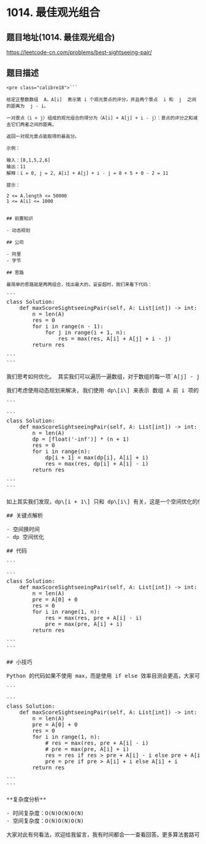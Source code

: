 # 1014. 最佳观光组合

## 题目地址(1014. 最佳观光组合)

<https://leetcode-cn.com/problems/best-sightseeing-pair/>

## 题目描述

```
<pre class="calibre18">```

给定正整数数组  A，A[i]  表示第 i 个观光景点的评分，并且两个景点  i 和  j  之间的距离为  j - i。

一对景点（i < j）组成的观光组合的得分为（A[i] + A[j] + i - j）：景点的评分之和减去它们两者之间的距离。

返回一对观光景点能取得的最高分。

示例：

输入：[8,1,5,2,6]
输出：11
解释：i = 0, j = 2, A[i] + A[j] + i - j = 8 + 5 + 0 - 2 = 11

提示：

2 <= A.length <= 50000
1 <= A[i] <= 1000

```
```

## 前置知识

- 动态规划

## 公司

- 阿里
- 字节

## 思路

最简单的思路就是两两组合，找出最大的，妥妥超时，我们来看下代码：

```
<pre class="calibre18">```
<span class="hljs-class"><span class="hljs-keyword">class</span> <span class="hljs-title">Solution</span>:</span>
    <span class="hljs-function"><span class="hljs-keyword">def</span> <span class="hljs-title">maxScoreSightseeingPair</span><span class="hljs-params">(self, A: List[int])</span> -> int:</span>
        n = len(A)
        res = <span class="hljs-params">0</span>
        <span class="hljs-keyword">for</span> i <span class="hljs-keyword">in</span> range(n - <span class="hljs-params">1</span>):
            <span class="hljs-keyword">for</span> j <span class="hljs-keyword">in</span> range(i + <span class="hljs-params">1</span>, n):
                res = max(res, A[i] + A[j] + i - j)
        <span class="hljs-keyword">return</span> res

```
```

我们思考如何优化。 其实我们可以遍历一遍数组，对于数组的每一项`A[j] - j` 我们都去前面找`最大`的 A\[i\] + i （这样才能保证结果最大）。

我们考虑使用动态规划来解决, 我们使用 dp\[i\] 来表示 数组 A 前 i 项的`A[i] + i`的最大值。

```
<pre class="calibre18">```
<span class="hljs-class"><span class="hljs-keyword">class</span> <span class="hljs-title">Solution</span>:</span>
    <span class="hljs-function"><span class="hljs-keyword">def</span> <span class="hljs-title">maxScoreSightseeingPair</span><span class="hljs-params">(self, A: List[int])</span> -> int:</span>
        n = len(A)
        dp = [float(<span class="hljs-string">'-inf'</span>)] * (n + <span class="hljs-params">1</span>)
        res = <span class="hljs-params">0</span>
        <span class="hljs-keyword">for</span> i <span class="hljs-keyword">in</span> range(n):
            dp[i + <span class="hljs-params">1</span>] = max(dp[i], A[i] + i)
            res = max(res, dp[i] + A[i] - i)
        <span class="hljs-keyword">return</span> res

```
```

如上其实我们发现，dp\[i + 1\] 只和 dp\[i\] 有关，这是一个空间优化的信号。我们其实可以使用一个变量来记录，而不必要使用一个数组，代码见下方。

## 关键点解析

- 空间换时间
- dp 空间优化

## 代码

```
<pre class="calibre18">```
<span class="hljs-class"><span class="hljs-keyword">class</span> <span class="hljs-title">Solution</span>:</span>
    <span class="hljs-function"><span class="hljs-keyword">def</span> <span class="hljs-title">maxScoreSightseeingPair</span><span class="hljs-params">(self, A: List[int])</span> -> int:</span>
        n = len(A)
        pre = A[<span class="hljs-params">0</span>] + <span class="hljs-params">0</span>
        res = <span class="hljs-params">0</span>
        <span class="hljs-keyword">for</span> i <span class="hljs-keyword">in</span> range(<span class="hljs-params">1</span>, n):
            res = max(res, pre + A[i] - i)
            pre = max(pre, A[i] + i)
        <span class="hljs-keyword">return</span> res

```
```

## 小技巧

Python 的代码如果不使用 max，而是使用 if else 效率目测会更高，大家可以试一下。

```
<pre class="calibre18">```
<span class="hljs-class"><span class="hljs-keyword">class</span> <span class="hljs-title">Solution</span>:</span>
    <span class="hljs-function"><span class="hljs-keyword">def</span> <span class="hljs-title">maxScoreSightseeingPair</span><span class="hljs-params">(self, A: List[int])</span> -> int:</span>
        n = len(A)
        pre = A[<span class="hljs-params">0</span>] + <span class="hljs-params">0</span>
        res = <span class="hljs-params">0</span>
        <span class="hljs-keyword">for</span> i <span class="hljs-keyword">in</span> range(<span class="hljs-params">1</span>, n):
            <span class="hljs-title"># res = max(res, pre + A[i] - i)</span>
            <span class="hljs-title"># pre = max(pre, A[i] + i)</span>
            res = res <span class="hljs-keyword">if</span> res > pre + A[i] - i <span class="hljs-keyword">else</span> pre + A[i] - i
            pre = pre <span class="hljs-keyword">if</span> pre > A[i] + i <span class="hljs-keyword">else</span> A[i] + i
        <span class="hljs-keyword">return</span> res

```
```

**复杂度分析**

- 时间复杂度：O(N)O(N)O(N)
- 空间复杂度：O(N)O(N)O(N)

大家对此有何看法，欢迎给我留言，我有时间都会一一查看回答。更多算法套路可以访问我的 LeetCode 题解仓库：<https://github.com/azl397985856/leetcode> 。 目前已经 37K star 啦。 大家也可以关注我的公众号《力扣加加》带你啃下算法这块硬骨头。 ![](images/6544564e577c3c2404c48edb29af7e19eb1c2cb9.jpg)